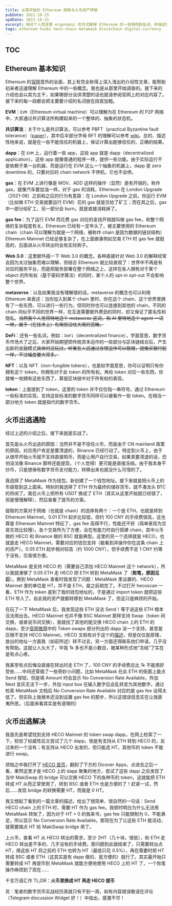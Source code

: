 ```yaml
---
title: 从零开始的 Ethereum 探索与火币资产转移
pubDate: 2021-10-15
updDate: 2021-10-15
excerpt: 用对个人而言更 ergonomic 的方式解释 Ethereum 的一些架构和名词，并描述我将资产从火币走 HECO chain 转移到 MetaMask 所遇到的一些坑和一些注意点。
tags: ethereum huobi heco-chain metamask blockchain digital-currency
---
```


## TOC

## Ethereum 基本知识

Ethereum 的[官网](https://ethereum.org)意外的全面，其上有完全称得上深入浅出的介绍性文章，能帮助初来者迅速理解 Ethereum 中的一些概念。我也是从那里开始调查的。接下来的介绍也会以其为主干，如果哪部分没讲清楚的话也就请参阅官网上的对应内容了。接下来的每一段都会把主要要介绍的名词放在段首加粗。

**EVM**：`EVM`（Ethereum virtual machine）可以理解为在 Ethereum 的 P2P 网络中，大家通过共识算法所构建起来的一个整体的、抽象的状态机。

**共识算法**：关于什么是共识算法，可以参考 PBFT（practical Byzantine fault tolerance）（[paper](http://pmg.csail.mit.edu/papers/osdi99.pdf)），其中后半部分字母 BFT 的理解可以参考 [wiki](https://en.wikipedia.org/wiki/Byzantine_fault)。总的、描述性地来说，就是在一些不能信任的机器上，保证计算出能够信任的、正确的结果。

**dapp**：在 `EVM` 上，运行着一些 app，这些 app 就是 dapp（decentralized application）。这些 app 就像普通的程序一样，提供一些功能。由于实际运行不是依赖于某一台机器、而是运行在 EVM 这么一个抽象的机器上，dapp 是 zero downtime 的，只要对应的 chain network 不停机，它也不会停。

**gas**：在 EVM 上进行像是 MOV、ADD 这样的操作（显然）是有开销的，称作 gas，就像汽车要加油一样。对于 gas 的消耗，Ethereum 在 London Upgrade（2021-08）之前和之后的行为有差距：在 London Upgrade 之前，你运行 EVM（比如做 ETH 交易就要运行 EVM）花的 gas 就是交给了矿工；而在其之后，gas 中一部分给矿工，另一部分会 burn，就是直接消耗掉了。

**gas fee**：为了运行 EVM 而花费 gas 对应的金钱开销就叫做 gas fee，和整个网络的复杂程度有关。Ethereum 已经有一定年头了，被主要使用的 Ethereum chain（chain 可以理解为就是一个网络，被称作 chain 是因为数据的链状结构）Ethereum Mainnet 已经足够复杂了，在上面做事例如交易 ETH 时 gas fee 就挺高的，后面讲从火币转出时会有实际例子。

**Web 3.0**：这里额外插一下 Web 3.0 的概念。各种直接针对 Web 3.0 的解释经常会因为太过抽象而难以理解，但结合 Ethereum 就比较直观了：世界中不再是有对应的服务平台，而是把服务部署在整个网络之上，这样在各人拥有对于某个 object 的所有权（基于密码学算法）的同时，某个人的 opt-in opt-out 不会影响整个世界。

**metaverse**：以及如果我没有理解错的话，metaverse 的概念也可以利用 Ethereum 来表述：当你加入到某个 chain 里时，你在这个 chain、这个世界里拥有了一些东西、可以进行一些行为。但同时你也可以连接到其他的 chain，不同的 chain 间似乎不同的世界一样，在互连需要额外费劲的同时，却又保证了匿名性和隐私。~~当然我个人觉得特地造个 metaverse 这词，和 AI 里特地造个 agent 一词一样，属于（在技术上）有用但没啥大用的范畴。~~

**DeFi**：还有一些名词，例如：`DeFi`（decentralized finance），字面意思，数字货币市场大了之后，大家开始期望把传统资本运作的一些部分与区块链结合后，产生出新的金融模式~~具体的没玩过，听某些人说通过合理运作可以稳赚，就像买银行股一样，不过幅度要大得多。~~

**NFT**：以及 NFT（non-fungible tokens），也是如字面意思，你可以证明只有你拥有这个 token，你拥有对于此 token 的所有权。再给 token 对应一些东西，你就唯一地拥有这些东西了，算是区块链中对于所有权的表现。

**token**：上面提到了 token，这里的 token 并不仅仅指一串符号。通过 Ethereum 一些标准的实现，支持这些标准的数字货币同样可以被看作一些 token。在相当一部分地方 token 就是指代的数字货币。

## 火币出逃遇险

经过上述的介绍之后，接下来就是实战了。

首先是从火币出逃的原因：当然并不是不信任火币，而是由于 <bdo dir="rtl">dnalniam NC</bdo> 政策的原因，对应用户肯定是要清退的，Binance 已经行动了。特定到火币上，由于从很早开始火币就不支持直接购币，而是让用户自行交易，如果真要清退的话，恐怕没法像 Binance 那样还能提现，（个人觉得）更可能是直接冻结。由于我本身不炒币，只是想保有数字货币支付能力，转移出来也就没什么可惜的了。

我选择了 MetaMask 作为钱包，新创建了一个钱包地址。接下来就是把火币上的币提取到这上面来。特别的我选择了 ETH 作为最终的储存货币，就不凑龙头 BTC 的热闹了。我在火币上把所有 USDT 换成了 ETH（其实从这里开始就已经错了，但是慢慢解释），然后查看了提币的方案。

提取的方案对于网络（也就是 chain）的选择有两个：一个是 ETH，也就是转到 Ethereum Mainnet，0.01 ETH 起步比较低，但约 100 CNY 的手续费很高，这也算是 Ethereum Mainnet 特征了，gas fee 高得不行，性能还不好（简单表现为交易生效比较慢）。各个交易所为了方便，会在有能力时自行搭建 chain，其中火币做的 HECO 和 Binance 做的 BSC 就是典型。这里的另一个选择就是 HECO，也就是走 HECO Mainnet，需要对应的钱包支持（能看到并操作你在这条 chain 上的资产）。0.05 ETH 起步相对较高（约 1000 CNY），但手续费不足 1 CNY 约等于没有，交易很方便。

MetaMask 是支持 HECO 的（需要自己添加 HECO Mainnet 这个 network），所以我就凑够了 0.05 ETH 走 HECO 把 ETH 转到 MetaMask 了（**败笔，原因见后**）。换到 MetaMask 查看时我发现了问题：MetaMask 里设置的、HECO Mainnet 里的单位是 HT，并不是 ETH，是之前疏忽了。不过打开 hecoscan 一看，ETH 作为 token 是到了我的钱包地址的，于是通过 import token 就把这些 ETH 导入了。自此我的资产就都转移到 MetaMask 了，但这只是麻烦的开始。

在玩了一下 MetaMask 后，我发现这些 ETH 没法 Send！等于说这些 ETH 根本没法用出去。HECO Mainnet 也并不像 BSC Mainnet 那样支持 Swap（token 间交换，或者说币间交换），我就找了其他的能交换 HECO chain 上的 ETH 的 dapp，至少[官网推荐](https://ethereum.org/en/dapps/?category=finance)中的 Token swaps 部分列出的 dapp 没一个支持，甚至是压根不支持 HECO Mainnet。HECO 文档有对于这个的[描述](https://docs.hecochain.com/#/hecobridge)，但是仅仅是原理，放出的地址一方面我（如前所述）转不过去，另一方面还得联系他们申请，几乎没有帮助。这就让人头大了，毕竟 1k 多也不是小数目，被某种形式地“冻结”了实在是有点心疼。

我甚至有点后悔没直接在转出时走 ETH 了，100 CNY 的手续费总比 1k 不能用好受些……中间还穿插了一些奇妙小问题，比如 MetaMask 在此 ETH 的街面上能点 Send 按钮，但是填 Amount 时会显示 No Conversion Rate Available，外加 Next 变灰无法下一步，外加 input box 在输入数字后会乱转变为其他数字。通过检索 MetaMask 文档后 No Conversion Rate Available 对应的是 gas fee 设得太低了。但实际上我根本还没到设置 gas fee 的那步，所以这错误信息实在让我匪夷所思。（后面来看其实是有道理的）

## 火币出逃解决

我首先是希望找到支持 HECO Mainnet 的 token swap dapp，在网上检索了一下，校验了权威性后又尝试了几个 dapp，倒是有支持从 ETH 转到 HECO 的，反过来的一个没有；有支持从 HECO 出发的，但只能选 HT，其他币的 token 不能进行 swap。

烦恼之中我打开了 [HECO 首页](https://www.hecochain.com/en-us/)，翻到了下方的 Dicover Apps，点进去之后一看，果然这里才是 HECO 上的 dapp 聚集的地方，尝试了这些 dapp 之后发现了当中 MakiSwap 的 bridge 可以交换 HECO 下的各种币的 token，这就能把 ETH 转成 HT 从而正常使用了，转到 BSC 或者 ETH 也是方便的了！赶紧一试，然后……发现 bridge 的转换需要 HT，而我是 0 HT。

我又想起了看到的一篇文章的描述，给出了很简单、很自然的一句话：Send HECO chain 上的 ETH 时，需要 HT 作为 gas fee。我顿时明白为什么无法用 MetaMask 转账了，因为对于 HT = 0 的我来书，gas fee 只能限制为 0，不能满足，所以显示 No Conversion Rate Available。那现在为了让这些 ETH 能活动，就需要搞点 HT 给 MakiSwap bridge 用了。

上火币，查看 HT 从 HECO 转出的需求，至少 2HT（几十块，很低），和 ETH 走 HECO 转出差不多的、几乎没有的手续费。那问题到此就结束了，只需要转出点 HT，用这些 HT 将之前的 ETH 也转为 HT（最低只花 0.5%），再在需要时把 HT 转成 BSC 或者 ETH（这其实是有 dapp 做的、是方便的）就行了。其实最开始只需要转成 HT 再提币到 MetaMask 就能方便地使用 HECO 上的 HT 了，一个败笔操作麻烦到了现在……

千言万语汇作 TL;DR：**火币里换成 HT 再走 HECO 提币**

另：笔者的数字货币实战经历真就只有不到一周，如有内容错误敬请在评论（Telegram discussion Widget 好！）中指出，感激不尽！
